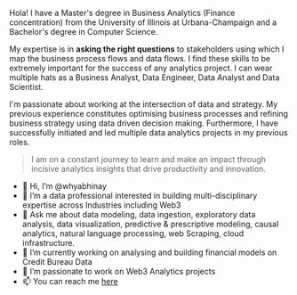 Hola! I have a Master's degree in Business Analytics (Finance concentration) from the University of Illinois at Urbana-Champaign and a Bachelor's degree in Computer Science.

My expertise is in **asking the right questions** to stakeholders using which I map the business process flows and data flows. I find these skills to be extremely important for the success of any analytics project. I can wear multiple hats as a Business Analyst, Data Engineer, Data Analyst and Data Scientist.

I'm passionate about working at the intersection of data and strategy. My previous experience constitutes optimising business processes and refining business strategy using data driven decision making. Furthermore, I have successfully initiated and led multiple data analytics projects in my previous roles.

> I am on a constant journey to learn and make an impact through incisive analytics insights that drive productivity and innovation.

- 👋 Hi, I’m @whyabhinay
- 👀 I’m a data professional interested in building multi-disciplinary expertise across Industries including Web3
- 💬 Ask me about data modeling, data ingestion, exploratory data analysis, data visualization, predictive & prescriptive modeling, causal analytics, natural language processing, web Scraping, cloud infrastructure.
- 🌱 I’m currently working on analysing and building financial models on Credit Bureau Data
- 💞️ I’m passionate to work on Web3 Analytics projects
- 📫 You can reach me [here](linkedin.com/in/abhinayyarlagadda/)

<!---
whyabhinay/whyabhinay is a ✨ special ✨ repository because its `README.md` (this file) appears on your GitHub profile.
You can click the Preview link to take a look at your changes.
--->
